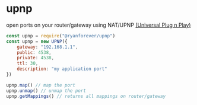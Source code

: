 # upnp
open ports on your router/gateway using NAT/UPNP [(Universal Plug n Play)](https://en.wikipedia.org/wiki/Universal_Plug_and_Play)

```javascript
const upnp = require("@ryanforever/upnp")
const upnp = new UPNP({
    gateway: "192.168.1.1",
    public: 4538,
    private: 4538,
    ttl: 30,
    description: "my application port"
})

upnp.map() // map the port
upnp.unmap() // unmap the port
upnp.getMappings() // returns all mappings on router/gateway
```
